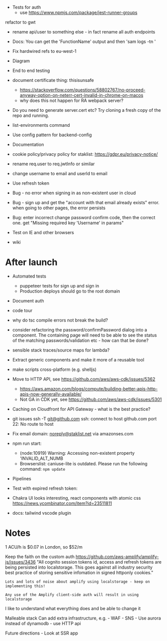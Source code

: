     
- Tests for auth
  - use https://www.npmjs.com/package/jest-runner-groups

refactor to gwt

- rename api/user to something else - in fact rename all auth endpoints




- Docs: You can get the 'FunctionName' output and then 'sam logs -tn <FunctionName>'
- Fix hardwired refs to eu-west-1
- Diagram
- End to end testing

- document certificate thing: thisisunsafe
  - https://stackoverflow.com/questions/58802767/no-proceed-anyway-option-on-neterr-cert-invalid-in-chrome-on-macos
  - why does this not happen for RA webpack server?

- Do you need to generate server.cert etc? Try cloning a fresh copy of the repo and running.

- list-environments command
- Use config pattern for backend-config
- Documentation
- cookie policy/privacy policy for staklist: https://gdpr.eu/privacy-notice/
- rename req.user to req.jwtInfo or similar
- change username to email and userId to email
- Use refresh token
- Bug - no error when signing in as non-existent user in cloud
- Bug - sign up and get the "account with that email already exists" error. when going to other pages, the error persists
- Bug: enter incorrect change password confirm code, then the correct one. get "Missing required key 'Username' in params"
- Test on IE and other browsers
- wiki

# After launch

- Automated tests
  - puppeteer tests for sign up and sign in
  - Production deploys should go to the root domain
- Document auth
- code tour
- why do tsc compile errors not break the build?
- consider refactoring the password/confirmPassword dialog into a component. The containing page will need to be able to see the status of the matching passwords/validation etc - how can that be done?
- sensible stack traces/source maps for lambda?
- Extract generic components and make it more of a reusable tool
- make scripts cross-platform (e.g. shelljs)
- Move to HTTP API, see https://github.com/aws/aws-cdk/issues/5362
  - https://aws.amazon.com/blogs/compute/building-better-apis-http-apis-now-generally-available/
  - Not GA in CDK yet, see https://github.com/aws/aws-cdk/issues/5301
- Caching on Cloudfront for API Gateway - what is the best practice?
- git issues
    ssh -T git@github.com
    ssh: connect to host github.com port 22: No route to host

- Fix email domain: noreply@staklist.net via amazonses.com 
- npm run start: 
  - (node:10919) Warning: Accessing non-existent property 'INVALID_ALT_NUMB
  - Browserslist: caniuse-lite is outdated. Please run the following command: `npm update`
- Pipelines

- Test with expired refresh token: 


- Chakra UI looks interesting, react components with atomic css https://news.ycombinator.com/item?id=23511811

- docs: tailwind vscode plugin

# Notes

1 ACU/h is $0.07 in London, so $52/m

Keep the faith on the custom auth
    https://github.com/aws-amplify/amplify-js/issues/3436
        "All cognito session tokens id, access and refresh tokens are being persisted into localstorage. This goes against all industry security best practice of storing sensitive infomation in signed httponly cookies."

    Lots and lots of noise about amplify using localstorage - keep on implementing this!

    Any use of the Amplify client-side auth will result in using localstorage



I like to understand what everything does and be able to change it

Malleable stack
    Can add extra infrastructure, e.g.
        - WAF
        - SNS
        - Use aurora instead of dynamodb
        - use HTTP api

Future directions
    - Look at SSR app